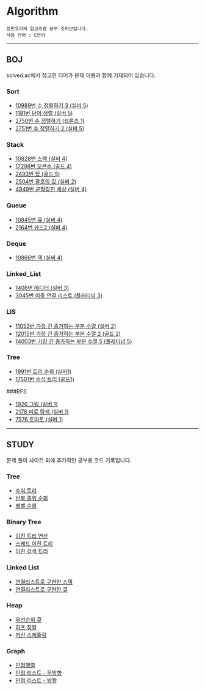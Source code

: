 # Algorithm
```
정민유아의 알고리즘 공부 깃허브입니다.
사용 언어 : C언어
```
***
## BOJ
solved.ac에서 참고한 티어가 문제 이름과 함께 기재되어 있습니다.

### Sort
+ [10989번 수 정렬하기 3 (실버 5)](./BOJ_algorithm_study/Sort/BOJ_10989/BOJ_10989.c)
+ [1181번 단어 정렬 (실버 5)](./BOJ_algorithm_study/Sort/BOJ_1181/BOJ_1181.c)
+ [2750번 수 정렬하기 (브론즈 1)](./BOJ_algorithm_study/Sort/BOJ_2750/BOJ_2750.c)
+ [2751번 수 정렬하기 2 (실버 5)](./BOJ_algorithm_study/Sort/BOJ_2751/BOJ_2751.c)

### Stack
+ [10828번 스택 (실버 4)](./BOJ_algorithm_study/Stack/BOJ_10828/BOJ_10828.c)
+ [17298번 오큰수 (골드 4)](./BOJ_algorithm_study/Stack/BOJ_17298/BOJ_17298.c)
+ [2493번 탑 (골드 5)](./BOJ_algorithm_study/Stack/BOJ_2493/BOJ_2493.c)
+ [2504번 괄호의 값 (실버 2)](./BOJ_algorithm_study/Stack/BOJ_2504/BOJ_2504.c)
+ [4949번 균형잡힌 세상 (실버 4)](./BOJ_algorithm_study/Stack/BOJ_4949/BOJ_4949.c)

### Queue 
+ [10845번 큐 (실버 4)](./BOJ_algorithm_study/Queue/BOJ_10845/BOJ_10845.c)
+ [2164번 카드2 (실버 4)](./BOJ_algorithm_study/Queue/BOJ_2164/BOJ_2164.c)

### Deque
+ [10866번 덱 (실버 4)](./BOJ_algorithm_study/Deque/BOJ_10866/BOJ_10866.c)

### Linked_List
+ [1406번 에디터 (실버 3)](./BOJ_algorithm_study/Linked_List/BOJ_1406/BOJ_1406.c)
+ [3045번 이중 연결 리스트 (플래티넘 3)](./BOJ_algorithm_study/Linked_List/BOJ_3045/BOJ_3045.c)

### LIS 
+ [11053번 가장 긴 증가하는 부분 수열 (실버 2)](./BOJ_algorithm_study/LIS/BOJ_11053/BOJ_11053.c)
+ [12015번 가장 긴 증가하는 부분 수열 2 (골드 2)](./BOJ_algorithm_study/LIS/BOJ_12015/BOJ_12015.c)
+ [14003번 가장 긴 증가하는 부분 수열 5 (플래티넘 5)](./BOJ_algorithm_study/LIS/BOJ_14003/BOJ_14003.c)

### Tree
+ [1991번 트리 순회 (실버1)](./BOJ_algorithm_study/Tree/BOJ_1991/BOJ_1991.c)
+ [17501번 수식 트리 (골드1)](./BOJ_algorithm_study/Tree/BOJ_17501/BOJ_17501.c)

###BFS
+ [1926 그림 (실버 1)](./BOJ_algorithm_study/BFS/BOJ_1926/BOJ_1926.c)
+ [2178 미로 탐색 (실버 1)](./BOJ_algorithm_study/BFS/BOJ_2178/BOJ_2178.c)
+ [7576 토마토 (실버 1)](./BOJ_algorithm_study/BFS/BOJ_7576/BOJ_7576.c)

***
## STUDY
문제 풀이 사이트 외에 추가적인 공부용 코드 기록입니다.

### Tree
+ [수식 트리](./study/tree_evaluate/evaluate.c)
+ [반복 중위 순회](./study/tree_inorder_iter/inorder_iter.c)
+ [레벨 순회](./study/tree_level_order/level_order.c)

### Binary Tree
+ [이진 트리 연산](./study/tree_op_function/op_function.c)
+ [스레드 이진 트리](./study/tree_threaded_binary/threaded_binary_tree.c)
+ [이진 검색 트리](./study/tree_binary_search_tree/binary_search_tree.c)

### Linked List
+ [연결리스트로 구현한 스택](./study/Linked_list_stack/linked_list_stack.c)
+ [연결리스트로 구현한 큐](./study/Linked_list_queue/linked_list_queue.c)

### Heap
+ [우선순위 큐](./study/heap/heap.c)
+ [히프 정렬](./study/heap_sort/heap_sort.c)
+ [머신 스케줄링](./study/heap_machine_schedling/machine_schedling.c)

### Graph
+ [인접행렬](./study/graph_adjacent_matrix/adjacent_matrix.c)
+ [인접 리스트 - 무방향](./study/graph_adjacency_list/adjacency_list.c)
+ [인접 리스트 - 방향](./study/graph_adjacency_list_directed/adjacency_list_directed.c)